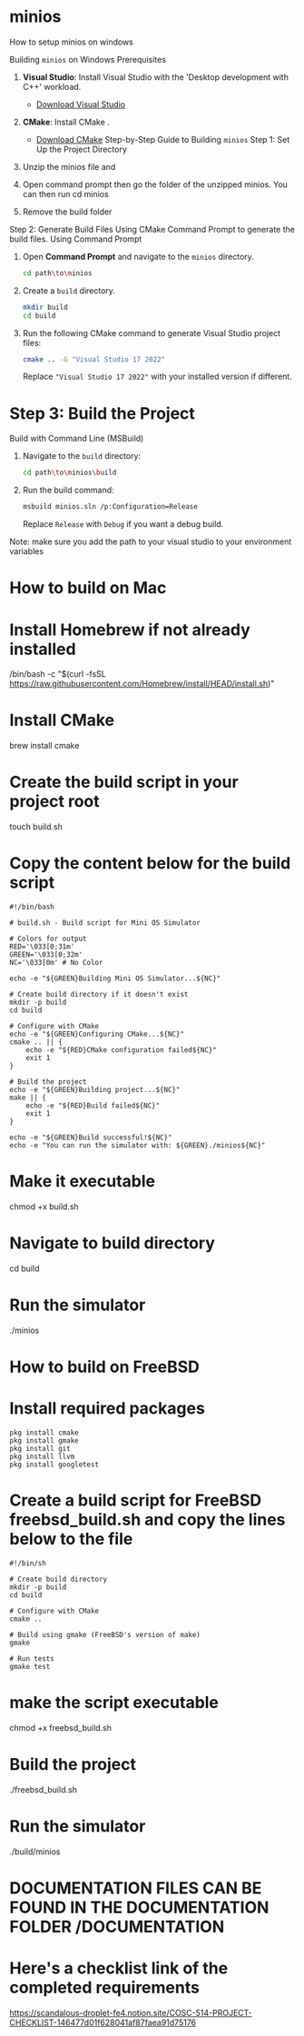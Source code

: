 # minios
How to setup minios on windows

Building `minios` on Windows
Prerequisites
1. **Visual Studio**: Install Visual Studio with the 'Desktop development with C++' workload.
   - [Download Visual Studio](https://visualstudio.microsoft.com/)

2. **CMake**: Install CMake .
   - [Download CMake](https://cmake.org/download/)
Step-by-Step Guide to Building `minios`
Step 1: Set Up the Project Directory
1.	Unzip the minios file and 
2.	Open command prompt then go the folder of the unzipped minios. You can then run cd minios
3.	Remove the build folder

Step 2: Generate Build Files Using CMake
Command Prompt to generate the build files.
Using Command Prompt
1. Open **Command Prompt** and navigate to the `minios` directory.
   ```bash
   cd path\to\minios
   ```
2. Create a `build` directory.
   ```bash
   mkdir build
   cd build
   ```
3. Run the following CMake command to generate Visual Studio project files:
   ```bash
   cmake .. -G "Visual Studio 17 2022"
   ```
   Replace `"Visual Studio 17 2022"` with your installed version if different.

# Step 3: Build the Project
 Build with Command Line (MSBuild)

1. Navigate to the `build` directory:
   ```bash
   cd path\to\minios\build
   ```
2. Run the build command:
   ```bash
   msbuild minios.sln /p:Configuration=Release
   ```
   Replace `Release` with `Debug` if you want a debug build.

Note: make sure you add the path to your visual studio to your environment variables


# How to build on Mac

# Install Homebrew if not already installed
/bin/bash -c "$(curl -fsSL https://raw.githubusercontent.com/Homebrew/install/HEAD/install.sh)"

# Install CMake
brew install cmake

# Create the build script in your project root
touch build.sh

# Copy the content below for the build script

```
#!/bin/bash

# build.sh - Build script for Mini OS Simulator

# Colors for output
RED='\033[0;31m'
GREEN='\033[0;32m'
NC='\033[0m' # No Color

echo -e "${GREEN}Building Mini OS Simulator...${NC}"

# Create build directory if it doesn't exist
mkdir -p build
cd build

# Configure with CMake
echo -e "${GREEN}Configuring CMake...${NC}"
cmake .. || {
    echo -e "${RED}CMake configuration failed${NC}"
    exit 1
}

# Build the project
echo -e "${GREEN}Building project...${NC}"
make || {
    echo -e "${RED}Build failed${NC}"
    exit 1
}

echo -e "${GREEN}Build successful!${NC}"
echo -e "You can run the simulator with: ${GREEN}./minios${NC}"
```
# Make it executable
chmod +x build.sh

# Navigate to build directory
cd build

# Run the simulator
./minios

# How to build on FreeBSD

# Install required packages
```
pkg install cmake
pkg install gmake
pkg install git
pkg install llvm
pkg install googletest
```

# Create a build script for FreeBSD freebsd_build.sh and copy the lines below to the file 
```
#!/bin/sh

# Create build directory
mkdir -p build
cd build

# Configure with CMake
cmake ..

# Build using gmake (FreeBSD's version of make)
gmake

# Run tests
gmake test
```

# make the script executable
chmod +x freebsd_build.sh

# Build the project
./freebsd_build.sh

# Run the simulator
./build/minios

# DOCUMENTATION FILES CAN BE FOUND IN THE DOCUMENTATION FOLDER /DOCUMENTATION

# Here's a checklist link of the completed requirements
https://scandalous-droplet-fe4.notion.site/COSC-514-PROJECT-CHECKLIST-146477d01f628041af87faea91d75176